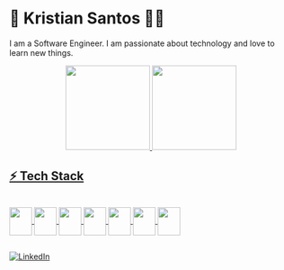 # 👋 Kristian Santos 👨‍💻

I am a Software Engineer. I am passionate about technology and love to learn new things.

<div align="center">
	<a href="https://github.com/kristiansantos">
	<img height="150em" src="https://github-readme-stats.vercel.app/api?username=kristiansantos&show_icons=true&theme=dracula&include_all_commits=true&count_private=true"/>
	<img height="150em" src="https://github-readme-stats.vercel.app/api/top-langs/?username=kristiansantos&layout=compact&langs_count=7&theme=dracula"/>
</div>

## ⚡ Tech Stack

<div style="display: inline_block;">
	<br />
	<img align="center" height="50" width="40" src="https://cdn.jsdelivr.net/gh/devicons/devicon/icons/ruby/ruby-original-wordmark.svg" />
	<img align="center" height="50" width="40" src="https://cdn.jsdelivr.net/gh/devicons/devicon/icons/javascript/javascript-original.svg" />
	<img align="center" height="50" width="40" src="https://cdn.jsdelivr.net/gh/devicons/devicon/icons/java/java-original-wordmark.svg" />
	<img align="center" height="50" width="40" src="https://cdn.jsdelivr.net/gh/devicons/devicon/icons/elixir/elixir-original.svg" />
	<img align="center" height="50" width="40" src="https://cdn.jsdelivr.net/gh/devicons/devicon/icons/rails/rails-plain-wordmark.svg" />
	<img align="center" height="50" width="40" src="https://cdn.jsdelivr.net/gh/devicons/devicon/icons/phoenix/phoenix-original.svg" />
	<img align="center" height="50" width="40" src="https://cdn.jsdelivr.net/gh/devicons/devicon/icons/typescript/typescript-original.svg" />

</div>


##

[![LinkedIn](https://img.shields.io/badge/LinkedIn-0077B5?style=for-the-badge&logo=linkedin&logoColor=white)](https://www.linkedin.com/in/kristian-santos-4b8b6bb7/)
<!---
kristiansantos/kristiansantos is a ✨ special ✨ repository because its `README.md` (this file) appears on your GitHub profile.
You can click the Preview link to take a look at your changes.
--->
